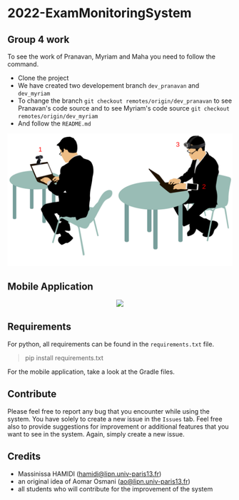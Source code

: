 # 2022-ExamMonitoringSystem

## Group 4 work
To see the work of Pranavan, Myriam and Maha you need to follow the command.
- Clone the project
- We have created two developement branch `dev_pranavan` and `dev_myriam`
- To change the branch `git checkout remotes/origin/dev_pranavan` to see Pranavan's code source and to see Myriam's code source `git checkout remotes/origin/dev_myriam`
- And follow the `README.md`


<p align="center">
    <img src="doc/img/ExamMonitoringSystem_minimal_configuration.png" width="700px" alt="ExamMonitoringSystem_minimal_configuration">
</p>

## Mobile Application
<p align="center">
    <kbd>
        <img src="doc/img/ExamMonitoringSystem_MobileApp.gif" width="350px">
    </kbd>
</p>

## Requirements
For python, all requirements can be found in the `requirements.txt` file.

> pip install requirements.txt

For the mobile application, take a look at the Gradle files.

## Contribute
Please feel free to report any bug that you encounter while using the system. You have solely to create a new issue in the `Issues` tab.
Feel free also to provide suggestions for improvement or additional features that you want to see in the system. Again, simply create a new issue.

## Credits
* Massinissa HAMIDI (hamidi@lipn.univ-paris13.fr)
* an original idea of Aomar Osmani (ao@lipn.univ-paris13.fr)
* all students who will contribute for the improvement of the system



